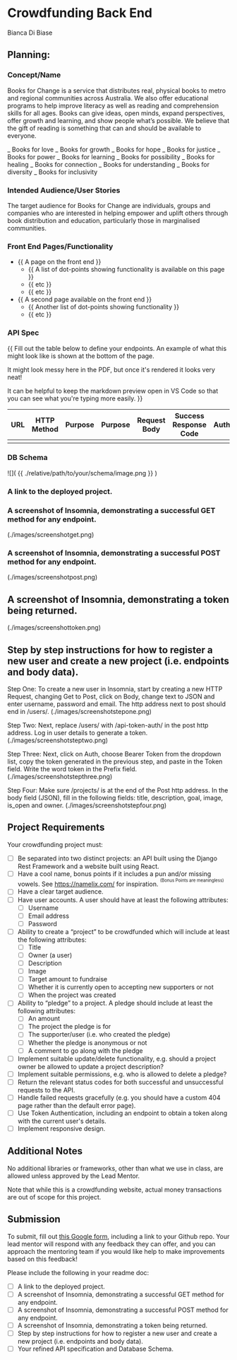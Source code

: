 # Crowdfunding Back End

Bianca Di Biase

## Planning:

### Concept/Name

Books for Change is a service that distributes real, physical books to metro and regional communities across Australia. We also offer educational programs to help improve literacy as well as reading and comprehension skills for all ages. Books can give ideas, open minds, expand perspectives, offer growth and learning, and show people what’s possible. We believe that the gift of reading is something that can and should be available to everyone.

_ Books for love _ Books for growth _ Books for hope _ Books for justice _ Books for power _ Books for learning _ Books for possibility _ Books for healing _ Books for connection _ Books for understanding _ Books for diversity _ Books for inclusivity

### Intended Audience/User Stories

The target audience for Books for Change are individuals, groups and companies who are interested in helping empower and uplift others through book distribution and education, particularly those in marginalised communities.

### Front End Pages/Functionality

- {{ A page on the front end }}
  - {{ A list of dot-points showing functionality is available on this page }}
  - {{ etc }}
  - {{ etc }}
- {{ A second page available on the front end }}
  - {{ Another list of dot-points showing functionality }}
  - {{ etc }}

### API Spec

{{ Fill out the table below to define your endpoints. An example of what this might look like is shown at the bottom of the page.

It might look messy here in the PDF, but once it's rendered it looks very neat!

It can be helpful to keep the markdown preview open in VS Code so that you can see what you're typing more easily. }}

| URL | HTTP Method | Purpose | Purpose | Request Body | Success Response Code | Authentication/Authorisation |
| --- | ----------- | ------- | ------- | ------------ | --------------------- | ---------------------------- |
|     |             |         |         |              |                       |                              |

### DB Schema

![]( {{ ./relative/path/to/your/schema/image.png }} )

### A link to the deployed project.

### A screenshot of Insomnia, demonstrating a successful GET method for any endpoint.

(./images/screenshotget.png)

### A screenshot of Insomnia, demonstrating a successful POST method for any endpoint.

(./images/screenshotpost.png)

## A screenshot of Insomnia, demonstrating a token being returned.

(./images/screenshottoken.png)

## Step by step instructions for how to register a new user and create a new project (i.e. endpoints and body data).

Step One: To create a new user in Insomnia, start by creating a new HTTP Request, changing Get to Post, click on Body, change text to JSON and enter username, password and email. The http address next to post should end in /users/.
(./images/screenshotstepone.png)

Step Two: Next, replace /users/ with /api-token-auth/ in the post http address. Log in user details to generate a token.
(./images/screenshotsteptwo.png)

Step Three: Next, click on Auth, choose Bearer Token from the dropdown list, copy the token generated in the previous step, and paste in the Token field. Write the word token in the Prefix field.
(./images/screenshotstepthree.png)

Step Four: Make sure /projects/ is at the end of the Post http address. In the body field (JSON), fill in the following fields: title, description, goal, image, is_open and owner.
(./images/screenshotstepfour.png)

## Project Requirements

Your crowdfunding project must:

- [ ] Be separated into two distinct projects: an API built using the Django Rest Framework and a website built using React.
- [ ] Have a cool name, bonus points if it includes a pun and/or missing vowels. See https://namelix.com/ for inspiration. <sup><sup>(Bonus Points are meaningless)</sup></sup>
- [ ] Have a clear target audience.
- [ ] Have user accounts. A user should have at least the following attributes:
  - [ ] Username
  - [ ] Email address
  - [ ] Password
- [ ] Ability to create a “project” to be crowdfunded which will include at least the following attributes:
  - [ ] Title
  - [ ] Owner (a user)
  - [ ] Description
  - [ ] Image
  - [ ] Target amount to fundraise
  - [ ] Whether it is currently open to accepting new supporters or not
  - [ ] When the project was created
- [ ] Ability to “pledge” to a project. A pledge should include at least the following attributes:
  - [ ] An amount
  - [ ] The project the pledge is for
  - [ ] The supporter/user (i.e. who created the pledge)
  - [ ] Whether the pledge is anonymous or not
  - [ ] A comment to go along with the pledge
- [ ] Implement suitable update/delete functionality, e.g. should a project owner be allowed to update a project description?
- [ ] Implement suitable permissions, e.g. who is allowed to delete a pledge?
- [ ] Return the relevant status codes for both successful and unsuccessful requests to the API.
- [ ] Handle failed requests gracefully (e.g. you should have a custom 404 page rather than the default error page).
- [ ] Use Token Authentication, including an endpoint to obtain a token along with the current user's details.
- [ ] Implement responsive design.

## Additional Notes

No additional libraries or frameworks, other than what we use in class, are allowed unless approved by the Lead Mentor.

Note that while this is a crowdfunding website, actual money transactions are out of scope for this project.

## Submission

To submit, fill out [this Google form](https://forms.gle/34ymxgPhdT8YXDgF6), including a link to your Github repo. Your lead mentor will respond with any feedback they can offer, and you can approach the mentoring team if you would like help to make improvements based on this feedback!

Please include the following in your readme doc:

- [ ] A link to the deployed project.
- [ ] A screenshot of Insomnia, demonstrating a successful GET method for any endpoint.
- [ ] A screenshot of Insomnia, demonstrating a successful POST method for any endpoint.
- [ ] A screenshot of Insomnia, demonstrating a token being returned.
- [ ] Step by step instructions for how to register a new user and create a new project (i.e. endpoints and body data).
- [ ] Your refined API specification and Database Schema.
